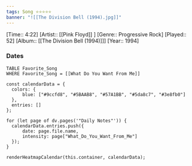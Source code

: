 ```yaml
---
tags: Song ⭐⭐⭐⭐⭐ 
banner: "![[The Division Bell (1994).jpg]]"
---
```

[Time:: 4:22]
[Artist:: [[Pink Floyd]] ]
[Genre:: Progressive Rock]
[Played:: 52]
[Album:: [[The Division Bell (1994)]]]
[Year:: 1994]
### Dates
````dataview
TABLE Favorite_Song
WHERE Favorite_Song = [[What Do You Want From Me]]
````
  ```dataviewjs
const calendarData = { 
	colors: { 
		blue: ["#9ccfd8", "#5BAAB8", "#57A1BB", "#5da8c7", "#3e8fb0"] 
	}, 
	entries: [] 
}; 

for (let page of dv.pages('"Daily Notes"')) { 
	calendarData.entries.push({ 
		date: page.file.name, 
		intensity: page["What_Do_You_Want_From_Me"]
	}); 
} 

renderHeatmapCalendar(this.container, calendarData);
```
